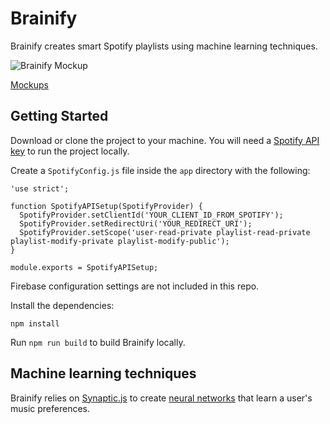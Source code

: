 # Brainify

Brainify creates smart Spotify playlists using machine learning techniques.

![Brainify Mockup](https://i.imgur.com/2XcyWcX.jpg)

[Mockups](https://imgur.com/a/1vKQx)

## Getting Started

Download or clone the project to your machine. You will need a [Spotify API key](https://developer.spotify.com/my-applications/#!/applications) to run the project locally.

Create a `SpotifyConfig.js` file inside the `app` directory with the following:

```
'use strict';

function SpotifyAPISetup(SpotifyProvider) {
  SpotifyProvider.setClientId('YOUR_CLIENT_ID_FROM_SPOTIFY');
  SpotifyProvider.setRedirectUri('YOUR_REDIRECT_URI');
  SpotifyProvider.setScope('user-read-private playlist-read-private playlist-modify-private playlist-modify-public');
}

module.exports = SpotifyAPISetup;
```

Firebase configuration settings are not included in this repo.

Install the dependencies:

```
npm install
```

Run `npm run build` to build Brainify locally.

## Machine learning techniques

Brainify relies on [Synaptic.js](http://synaptic.juancazala.com/#/) to create [neural networks](https://github.com/cazala/synaptic/wiki/Neural-Networks-101) that learn a user's music preferences.
